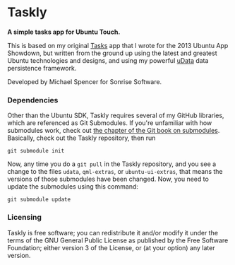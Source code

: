 Taskly
======

**A simple tasks app for Ubuntu Touch.**

This is based on my original [Tasks](https://github.com/sonrisesoftware/tasks-app) app that I wrote for the 2013 Ubuntu App Showdown, but written from the ground up using the latest and greatest Ubuntu technologies and designs, and using my powerful [uData](https://github.com/sonrisesoftware/udata) data persistence framework.

Developed by Michael Spencer for Sonrise Software.

### Dependencies ###

Other than the Ubuntu SDK, Taskly requires several of my GitHub libraries, which are referenced as Git Submodules. If you're unfamiliar with how submodules work, check out [the chapter of the Git book on submodules](http://git-scm.com/book/en/Git-Tools-Submodules). Basically, check out the Taskly repository, then run

    git submodule init

Now, any time you do a `git pull` in the Taskly repository, and you see a change to the files `udata`, `qml-extras`, or `ubuntu-ui-extras`, that means the versions of those submodules have been changed. Now, you need to update the submodules using this command:

    git submodule update

### Licensing ###

Taskly is free software; you can redistribute it and/or modify it under the terms of the GNU General Public License as published by the Free Software Foundation; either version 3 of the License, or (at your option) any later version.
